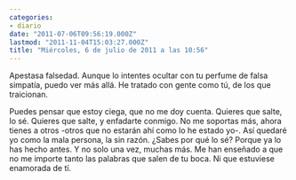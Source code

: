 ```yaml
---
categories:
- diario
date: "2011-07-06T09:56:19.000Z"
lastmod: "2011-11-04T15:03:27.000Z"
title: "Miércoles, 6 de julio de 2011 a las 10:56"
---
```


Apestasa falsedad. Aunque lo intentes ocultar con tu perfume de falsa simpatí­a, puedo ver más allá. He tratado con gente como tú, de los que traicionan.

Puedes pensar que estoy ciega, que no me doy cuenta.
Quieres que salte, lo sé.
Quieres que salte, y enfadarte conmigo. No me soportas más, ahora tienes a otros -otros que no estarán ahí­ como lo he estado yo-. Así­ quedaré yo como la mala persona, la sin razón.
¿Sabes por qué lo sé?
Porque ya lo has hecho antes. Y no solo una vez, muchas más.
Me han enseñado a que no me importe tanto las palabras que salen de tu boca. Ni que estuviese enamorada de tí­.